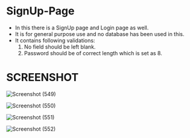# SignUp-Page
- In this there is a SignUp page and Login page as well.
- It is for general purpose use and no database has been used in this.
- It contains following validations:
    1. No field should be left blank.
    2. Password should be of correct length which is set as 8.
# SCREENSHOT
![Screenshot (549)](https://user-images.githubusercontent.com/76437557/153755805-56aea97a-f04e-4daa-8826-825ae9622df0.png)

![Screenshot (550)](https://user-images.githubusercontent.com/76437557/153755844-42ad319f-a9a4-427c-84e8-f26024536492.png)

![Screenshot (551)](https://user-images.githubusercontent.com/76437557/153755858-260a8d8a-1a00-4b29-b4c8-1f61d2061b54.png)

![Screenshot (552)](https://user-images.githubusercontent.com/76437557/153755880-5c5d38cd-2083-4ec6-96a3-886eb9b172c3.png)
